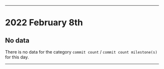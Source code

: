 
***

# 2022 February 8th

## No data

There is no data for the category `commit count` / `commit count milestone(s)` for this day.

***
